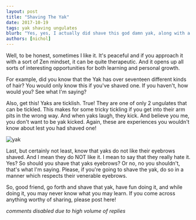 ```yaml
---
layout: post
title: "Shaving The Yak"
date: 2017-10-19
tags: yak shaving ungulates
blurb: "Yes, yes, I actually did shave this god damn yak, along with a few others, and you know what?  I liked it."
authors: [nichol]
---
```


Well, to be honest, sometimes I like it.  It's peaceful and if you approach it with a sort of Zen mindset, it can be quite therapeutic.  And it opens up all sorts of interesting opportunities for both learning and personal growth.

For example, did you know that the Yak has over seventeen different kinds of hair?   You would only know this if you've shaved one.  If you haven't, how would you?  See what I'm saying?

Also, get this! Yaks are ticklish.  True!  They are one of only 2 ungulates that can be tickled.  This makes for some tricky tickling if you get into their arm pits in the wrong way.  And when yaks laugh, they kick.  And believe you me, you don't want to be yak kicked.  Again, these are experiences you wouldn't know about lest you had shaved one!

![yak](https://upload.wikimedia.org/wikipedia/commons/thumb/0/0e/Bos_grunniens_at_Letdar_on_Annapurna_Circuit.jpg/1280px-Bos_grunniens_at_Letdar_on_Annapurna_Circuit.jpg)

Last, but certainly not least, know that yaks do not like their eyebrows shaved.  And I mean they do NOT like it.  I mean to say that they really hate it.  Yes?  So should you shave that yaks eyebrows?  Or no, no you shouldn't, that's what I'm saying.  Please, if you're going to shave the yak, do so in a manner which respects their venerable eyebrows.

So, good friend, go forth and shave that yak, have fun doing it, and while doing it, you may never know what you may learn.  If you come across anything worthy of sharing, please post here!

*comments disabled due to high volume of replies*
